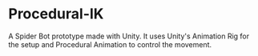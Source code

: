 # Procedural-IK

A Spider Bot prototype made with Unity. It uses Unity's Animation Rig for the setup and Procedural Animation to control the movement.
